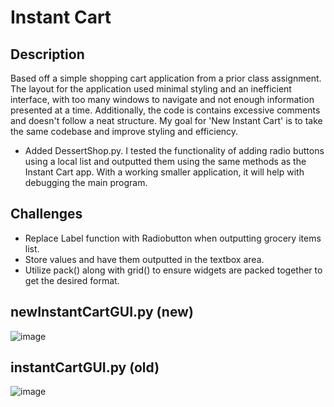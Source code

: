 # Instant Cart

## Description
Based off a simple shopping cart application from a prior class assignment. The layout for the application used minimal styling and an inefficient interface, with too many windows to navigate and not enough information presented at a time. Additionally, the code is contains excessive comments and doesn't follow a neat structure. My goal for 'New Instant Cart' is to take the same codebase and improve styling and efficiency. 
- Added DessertShop.py. I tested the functionality of adding radio buttons using a local list and outputted them using the same methods as the Instant Cart app. With a working smaller application, it will help with debugging the main program.

## Challenges
- Replace Label function with Radiobutton when outputting grocery items list.
- Store values and have them outputted in the textbox area.
- Utilize pack() along with grid() to ensure widgets are packed together to get the desired format.

## newInstantCartGUI.py (new)
![image](https://github.com/vickaib/TkInstantCart/assets/91156588/1b85b927-829a-4f56-a065-1c8d5acdc0fc)

## instantCartGUI.py (old)
![image](https://github.com/vickaib/TkInstantCart/assets/91156588/63a5892d-ef5b-41fb-a7cd-4cc8db58a081)
